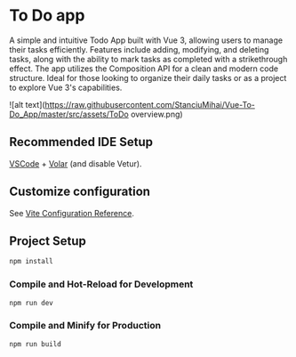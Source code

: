 # To Do app

A simple and intuitive Todo App built with Vue 3, allowing users to manage their tasks efficiently. Features include adding, modifying, and deleting tasks, along with the ability to mark tasks as completed with a strikethrough effect. The app utilizes the Composition API for a clean and modern code structure. Ideal for those looking to organize their daily tasks or as a project to explore Vue 3's capabilities.

![alt text](https://raw.githubusercontent.com/StanciuMihai/Vue-To-Do_App/master/src/assets/ToDo overview.png)

## Recommended IDE Setup

[VSCode](https://code.visualstudio.com/) + [Volar](https://marketplace.visualstudio.com/items?itemName=Vue.volar) (and disable Vetur).

## Customize configuration

See [Vite Configuration Reference](https://vitejs.dev/config/).

## Project Setup

```sh
npm install
```

### Compile and Hot-Reload for Development

```sh
npm run dev
```

### Compile and Minify for Production

```sh
npm run build
```

